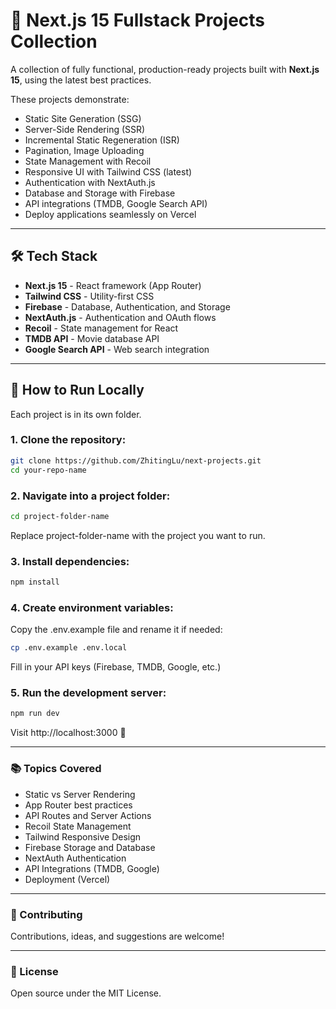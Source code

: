 # 🚀 Next.js 15 Fullstack Projects Collection

A collection of fully functional, production-ready projects built with **Next.js 15**, using the latest best practices.

These projects demonstrate:

- Static Site Generation (SSG)
- Server-Side Rendering (SSR)
- Incremental Static Regeneration (ISR)
- Pagination, Image Uploading
- State Management with Recoil
- Responsive UI with Tailwind CSS (latest)
- Authentication with NextAuth.js
- Database and Storage with Firebase
- API integrations (TMDB, Google Search API)
- Deploy applications seamlessly on Vercel

---

## 🛠 Tech Stack

- **Next.js 15** - React framework (App Router)
- **Tailwind CSS** - Utility-first CSS
- **Firebase** - Database, Authentication, and Storage
- **NextAuth.js** - Authentication and OAuth flows
- **Recoil** - State management for React
- **TMDB API** - Movie database API
- **Google Search API** - Web search integration

---

## 🚀 How to Run Locally

Each project is in its own folder.

### 1. Clone the repository:

```bash
git clone https://github.com/ZhitingLu/next-projects.git
cd your-repo-name
```

### 2. Navigate into a project folder:

```bash
cd project-folder-name
```
Replace project-folder-name with the project you want to run.


### 3. Install dependencies:

```bash
npm install
```


### 4. Create environment variables:
Copy the .env.example file and rename it if needed:

```bash
cp .env.example .env.local
```
Fill in your API keys (Firebase, TMDB, Google, etc.)


### 5. Run the development server:
```bash
npm run dev
```
Visit http://localhost:3000 🚀

---

### 📚 Topics Covered
- Static vs Server Rendering
- App Router best practices
- API Routes and Server Actions
- Recoil State Management
- Tailwind Responsive Design
- Firebase Storage and Database
- NextAuth Authentication
- API Integrations (TMDB, Google)
- Deployment (Vercel)

---

### 🤝 Contributing
Contributions, ideas, and suggestions are welcome!

---

### 📜 License
Open source under the MIT License.
